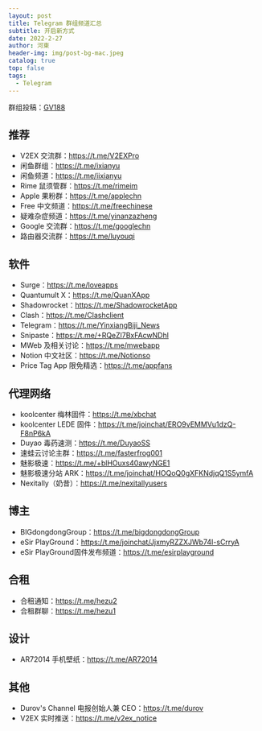 ```yaml
---
layout: post
title: Telegram 群组频道汇总
subtitle: 开启新方式
date: 2022-2-27
author: 河東
header-img: img/post-bg-mac.jpeg
catalog: true
top: false
tags:
  - Telegram
---
```


群组投稿：[GV188](https://t.me/)

## 推荐
- V2EX 交流群：<https://t.me/V2EXPro>
- 闲鱼群组：<https://t.me/ixianyu>
- 闲鱼频道：<https://t.me/iixianyu>
- Rime 鼠须管群：<https://t.me/rimeim>
- Apple 果粉群：<https://t.me/applechn>
- Free 中文频道：<https://t.me/freechinese>
- 疑难杂症频道：<https://t.me/yinanzazheng>
- Google 交流群：<https://t.me/googlechn>
- 路由器交流群：<https://t.me/luyouqi>

## 软件
- Surge：<https://t.me/loveapps>
- Quantumult X：<https://t.me/QuanXApp>
- Shadowrocket：<https://t.me/ShadowrocketApp>
- Clash：<https://t.me/Clashclient>
- Telegram：<https://t.me/YinxiangBiji_News>
- Snipaste：<https://t.me/+RQeZl7BxFAcwNDhl>
- MWeb 及相关讨论：<https://t.me/mwebapp>
- Notion 中文社区：<https://t.me/Notionso>
- Price Tag App 限免精选：<https://t.me/appfans>


## 代理网络
- koolcenter 梅林固件：<https://t.me/xbchat>
- koolcenter LEDE 固件：<https://t.me/joinchat/ERO9vEMMVu1dzQ-F8nP6kA>
- Duyao 毒药速测：<https://t.me/DuyaoSS>
- 速蛙云讨论主群：<https://t.me/fasterfrog001>
- 魅影极速：<https://t.me/+blHOuxs40awyNGE1>
- 魅影极速分站 ARK：<https://t.me/joinchat/HOQoQ0gXFKNdjqQ1S5ymfA>
- Nexitally（奶昔）：<https://t.me/nexitallyusers>

## 博主
- BIGdongdongGroup：<https://t.me/bigdongdongGroup>
- eSir PlayGround：<https://t.me/joinchat/JjxmyRZZXJWb74I-sCrryA>
- eSir PlayGround固件发布频道：<https://t.me/esirplayground>

## 合租
- 合租通知：<https://t.me/hezu2>
- 合租群聊：<https://t.me/hezu1>

## 设计
- AR72014 手机壁纸：<https://t.me/AR72014>

## 其他
- Durov's Channel 电报创始人兼 CEO：<https://t.me/durov>
- V2EX 实时推送：<https://t.me/v2ex_notice>